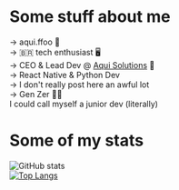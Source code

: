 # Some stuff about me
-> aqui.ffoo 🤠
<br>
-> 🇧🇷 tech enthusiast 🖥️
<br>
-> CEO & Lead Dev @ [Aqui Solutions](https://www.github.com/aquislt) 🚀
<br>
-> React Native & Python Dev
<br>
-> I don't really post here an awful lot
<br>
-> Gen Zer 👨‍💻
<br>
I could call myself a junior dev (literally)

# Some of my stats
![GitHub stats](https://github-readme-stats.vercel.app/api?username=aquiffoo&show_icons=true&theme=dark)
<br>
[![Top Langs](https://github-readme-stats.vercel.app/api/top-langs/?username=aquiffoo&show_icons=true&theme=dark)](https://github-readme-stats.vercel.app/api/top-langs/?username=aquiffoo&theme=dark)
